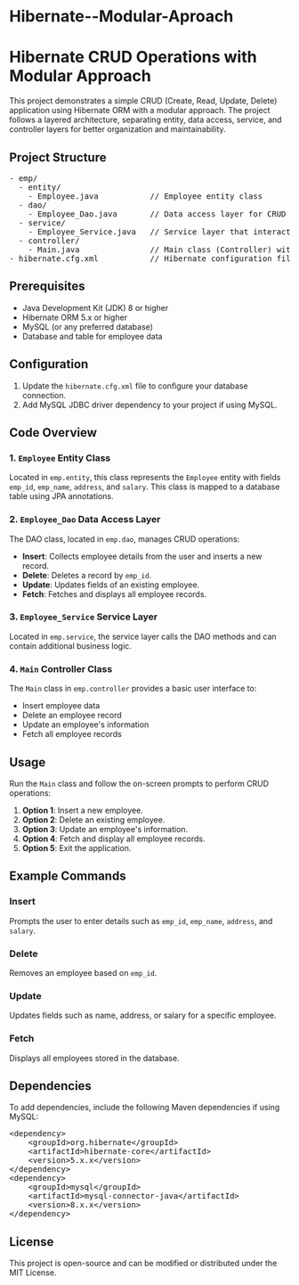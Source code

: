 # Hibernate--Modular-Aproach

<!DOCTYPE html>
<html lang="en">
<head>
    <meta charset="UTF-8">
    <meta name="viewport" content="width=device-width, initial-scale=1.0">
    <title>Hibernate CRUD Operations with Modular Approach</title>
</head>
<body>

<h1>Hibernate CRUD Operations with Modular Approach</h1>

<p>This project demonstrates a simple CRUD (Create, Read, Update, Delete) application using Hibernate ORM with a modular approach. The project follows a layered architecture, separating entity, data access, service, and controller layers for better organization and maintainability.</p>

<h2>Project Structure</h2>

<pre>
- emp/
  - entity/
    - Employee.java           // Employee entity class
  - dao/
    - Employee_Dao.java       // Data access layer for CRUD operations
  - service/
    - Employee_Service.java   // Service layer that interacts with DAO
  - controller/
    - Main.java               // Main class (Controller) with a user interface
- hibernate.cfg.xml           // Hibernate configuration file
</pre>

<h2>Prerequisites</h2>
<ul>
    <li>Java Development Kit (JDK) 8 or higher</li>
    <li>Hibernate ORM 5.x or higher</li>
    <li>MySQL (or any preferred database)</li>
    <li>Database and table for employee data</li>
</ul>

<h2>Configuration</h2>
<ol>
    <li>Update the <code>hibernate.cfg.xml</code> file to configure your database connection.</li>
    <li>Add MySQL JDBC driver dependency to your project if using MySQL.</li>
</ol>

<h2>Code Overview</h2>

<h3>1. <code>Employee</code> Entity Class</h3>
<p>Located in <code>emp.entity</code>, this class represents the <code>Employee</code> entity with fields <code>emp_id</code>, <code>emp_name</code>, <code>address</code>, and <code>salary</code>. This class is mapped to a database table using JPA annotations.</p>

<h3>2. <code>Employee_Dao</code> Data Access Layer</h3>
<p>The DAO class, located in <code>emp.dao</code>, manages CRUD operations:</p>
<ul>
    <li><strong>Insert</strong>: Collects employee details from the user and inserts a new record.</li>
    <li><strong>Delete</strong>: Deletes a record by <code>emp_id</code>.</li>
    <li><strong>Update</strong>: Updates fields of an existing employee.</li>
    <li><strong>Fetch</strong>: Fetches and displays all employee records.</li>
</ul>

<h3>3. <code>Employee_Service</code> Service Layer</h3>
<p>Located in <code>emp.service</code>, the service layer calls the DAO methods and can contain additional business logic.</p>

<h3>4. <code>Main</code> Controller Class</h3>
<p>The <code>Main</code> class in <code>emp.controller</code> provides a basic user interface to:</p>
<ul>
    <li>Insert employee data</li>
    <li>Delete an employee record</li>
    <li>Update an employee's information</li>
    <li>Fetch all employee records</li>
</ul>

<h2>Usage</h2>
<p>Run the <code>Main</code> class and follow the on-screen prompts to perform CRUD operations:</p>
<ol>
    <li><strong>Option 1</strong>: Insert a new employee.</li>
    <li><strong>Option 2</strong>: Delete an existing employee.</li>
    <li><strong>Option 3</strong>: Update an employee's information.</li>
    <li><strong>Option 4</strong>: Fetch and display all employee records.</li>
    <li><strong>Option 5</strong>: Exit the application.</li>
</ol>

<h2>Example Commands</h2>

<h3>Insert</h3>
<p>Prompts the user to enter details such as <code>emp_id</code>, <code>emp_name</code>, <code>address</code>, and <code>salary</code>.</p>

<h3>Delete</h3>
<p>Removes an employee based on <code>emp_id</code>.</p>

<h3>Update</h3>
<p>Updates fields such as name, address, or salary for a specific employee.</p>

<h3>Fetch</h3>
<p>Displays all employees stored in the database.</p>

<h2>Dependencies</h2>
<p>To add dependencies, include the following Maven dependencies if using MySQL:</p>

<pre>
&lt;dependency&gt;
    &lt;groupId&gt;org.hibernate&lt;/groupId&gt;
    &lt;artifactId&gt;hibernate-core&lt;/artifactId&gt;
    &lt;version&gt;5.x.x&lt;/version&gt;
&lt;/dependency&gt;
&lt;dependency&gt;
    &lt;groupId&gt;mysql&lt;/groupId&gt;
    &lt;artifactId&gt;mysql-connector-java&lt;/artifactId&gt;
    &lt;version&gt;8.x.x&lt;/version&gt;
&lt;/dependency&gt;
</pre>

<h2>License</h2>
<p>This project is open-source and can be modified or distributed under the MIT License.</p>

</body>
</html>
